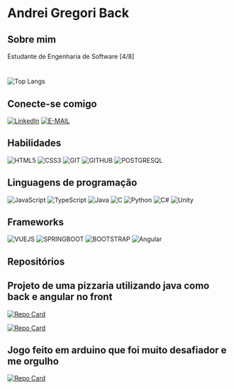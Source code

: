 # Andrei Gregori Back
## Sobre mim

Estudante de Engenharia de Software [4/8]

#
![Top Langs](https://github-readme-stats-git-masterrstaa-rickstaa.vercel.app/api/top-langs/?username=AndreiBack&layout=compact&bg_color=000&border_color=30A3DC&title_color=E94D5F&text_color=FFF)

## Conecte-se comigo
[![LinkedIn](https://img.shields.io/badge/LinkedIn-000?style=for-the-badge&logo=linkedin&logoColor=0E76A8)](https://www.linkedin.com/in/andrei-gregori-back-a5b755240/)
[![E-MAIL](https://camo.githubusercontent.com/5569c47c09be5c1b56cc1327a30316503cd933f97caea0be8dc8a91789815e71/68747470733a2f2f696d672e736869656c64732e696f2f62616467652f2d456d61696c2d3030303f7374796c653d666f722d7468652d6261646765266c6f676f3d6d6963726f736f66742d6f75746c6f6f6b266c6f676f436f6c6f723d453934443546?style=for-the-badge&)](mailto:andreigregoriback2@gmail.com)

## Habilidades
![HTML5](https://img.shields.io/badge/HTML5-000?style=for-the-badge&logo=html5)
![CSS3](https://img.shields.io/badge/CSS3-000?style=for-the-badge&logo=css3&logoColor=264CE4)
![GIT](https://img.shields.io/badge/git-000?style=for-the-badge&logo=git)
![GITHUB](https://img.shields.io/badge/github-000?style=for-the-badge&logo=github)
![POSTGRESQL](https://img.shields.io/badge/PostgreSQL-000?style=for-the-badge&logo=postgresql)

## Linguagens de programação
![JavaScript](https://img.shields.io/badge/JavaScript-000?style=for-the-badge&logo=javascript)
![TypeScript](https://img.shields.io/badge/TypeScript-000?style=for-the-badge&logo=typescript)
![Java](https://img.shields.io/badge/Java-000?style=for-the-badge&logo=java8)
![C](https://img.shields.io/badge/C-000?style=for-the-badge&logo=c)
![Python](https://img.shields.io/badge/Python-000?style=for-the-badge&logo=python)
![C#](https://img.shields.io/badge/c%23-%23239120.svg?style=for-the-badge&logo=c-sharp&logoColor=white)
![Unity](https://img.shields.io/badge/unity-%23000000.svg?style=for-the-badge&logo=unity&logoColor=white)

## Frameworks
![VUEJS](https://img.shields.io/badge/VueJs-000?style=for-the-badge&logo=vuedotjs)
![SPRINGBOOT](https://img.shields.io/badge/SpringBoot-000?style=for-the-badge&logo=springboot)
![BOOTSTRAP](https://img.shields.io/badge/BootStrap-000?style=for-the-badge&logo=bootstrap)
![Angular](https://img.shields.io/badge/angular-%23DD0031.svg?style=for-the-badge&logo=angular&logoColor=white)

## Repositórios

## Projeto de uma pizzaria utilizando java como back e angular no front
[![Repo Card](https://github-readme-stats.vercel.app/api/pin/?username=AndreiBack&repo=PizzariaAngular&bg_color=000&border_color=30A3DC&show_icons=true&icon_color=30A3DC&title_color=E94D5F&text_color=FFF)](https://github.com/AndreiBack/PizzariaAngular)

[![Repo Card](https://github-readme-stats.vercel.app/api/pin/?username=AndreiBack&repo=APIPizzaria&bg_color=000&border_color=30A3DC&show_icons=true&icon_color=30A3DC&title_color=E94D5F&text_color=FFF)](https://github.com/AndreiBack/APIPizzaria)


## Jogo feito em arduino que foi muito desafiador e me orgulho
[![Repo Card](https://github-readme-stats.vercel.app/api/pin/?username=AndreiBack&repo=Codigo-Arduino-iSword&bg_color=000&border_color=30A3DC&show_icons=true&icon_color=30A3DC&title_color=E94D5F&text_color=FFF)](https://github.com/AndreiBack/Codigo-Arduino-iSword)
